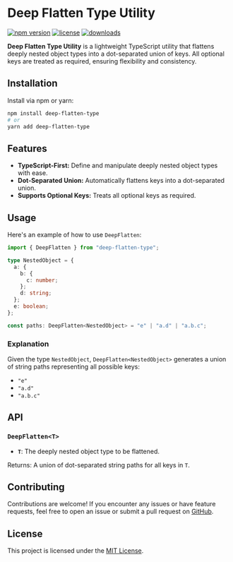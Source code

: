 # Deep Flatten Type Utility

[![npm version](https://img.shields.io/npm/v/deep-flatten-type.svg)](https://www.npmjs.com/package/deep-flatten-type)
[![license](https://img.shields.io/npm/l/deep-flatten-type.svg)](https://www.npmjs.com/package/deep-flatten-type)
[![downloads](https://img.shields.io/npm/dt/deep-flatten-type.svg)](https://www.npmjs.com/package/deep-flatten-type)

**Deep Flatten Type Utility** is a lightweight TypeScript utility that flattens deeply nested object types into a dot-separated union of keys. All optional keys are treated as required, ensuring flexibility and consistency.

## Installation

Install via npm or yarn:

```bash
npm install deep-flatten-type
# or
yarn add deep-flatten-type
```

## Features

- **TypeScript-First:** Define and manipulate deeply nested object types with ease.
- **Dot-Separated Union:** Automatically flattens keys into a dot-separated union.
- **Supports Optional Keys:** Treats all optional keys as required.

## Usage

Here's an example of how to use `DeepFlatten`:

```typescript
import { DeepFlatten } from "deep-flatten-type";

type NestedObject = {
  a: {
    b: {
      c: number;
    };
    d: string;
  };
  e: boolean;
};

const paths: DeepFlatten<NestedObject> = "e" | "a.d" | "a.b.c";
```

### Explanation
Given the type `NestedObject`, `DeepFlatten<NestedObject>` generates a union of string paths representing all possible keys:

- `"e"`
- `"a.d"`
- `"a.b.c"`

## API

### `DeepFlatten<T>`

- **`T`**: The deeply nested object type to be flattened.

Returns: A union of dot-separated string paths for all keys in `T`.

## Contributing

Contributions are welcome! If you encounter any issues or have feature requests, feel free to open an issue or submit a pull request on [GitHub](https://github.com/your-repo/deep-flatten-type).

## License

This project is licensed under the [MIT License](LICENSE).
